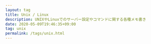 ```yaml
---
layout: tag
title: Unix / Linux
description: UNIXやLinuxでのサーバー設定やコマンドに関する各種メモ書き
date: 2020-05-09T19:46:35+09:00
tag: unix
permalink: /tags/unix.html
---
```

